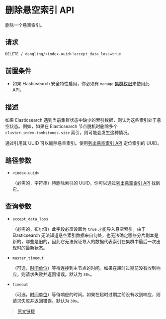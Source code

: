# 删除悬空索引 API

删除一个悬空索引。

## 请求

```bash
DELETE /_dangling/<index-uuid>?accept_data_loss=true
```

## 前置条件

- 如果 Elasticsearch 安全特性启用，你必须有 `manage` [集群权限](/secure_the_elastic_statck/user_authorization/security_privileges?id=集群权限)来使用此 API。

## 描述

如果 Elasticsearch 遇到当前集群状态中缺少的索引数据，则认为这些索引处于悬空状态。例如，如果在 Elasticsearch 节点脱机时删除多个 `cluster.index.tombstones.size` 索引，则可能会发生这种情况。

通过引用其 UUID 可以删除悬空索引。使用[列出悬空索引 API](/rest_apis/index_apis/list_dangling_indices) 定位索引的 UUID。

## 路径参数

- `<index-uuid>`

  （必需的，字符串）待删除索引的 UUID，你可以通过[列出悬空索引 API](/rest_apis/index_apis/list_dangling_indices) 找到它。

## 查询参数

- `accept_data_loss`

  （必需的，布尔值）此字段必须设置为 `true` 才能导入悬空索引。由于 Elasticsearch 无法知道悬空索引数据来自何处，也无法确定哪些分片副本是新的，哪些是旧的，因此它无法保证导入的数据代表索引在集群中最后一次出现时的最新状态。

- `master_timeout`

  （可选，[时间单位](/rest_apis/api_convention/common_options?id=时间单位)）等待连接到主节点的时间。如果在超时过期前没有收到响应，则请求失败并返回错误。默认为 `30s`。

- `timeout`

  （可选，[时间单位](/rest_apis/api_convention/common_options?id=时间单位)）等待响应的时间。如果在超时过期之前没有收到响应，则请求失败并返回错误。默认为 `30s`。

> [原文链接](https://www.elastic.co/guide/en/elasticsearch/reference/current/dangling-index-delete.html)
